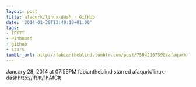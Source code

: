 ```yaml
---
layout: post
title: afaqurk/linux-dash · GitHub
date: '2014-01-30T13:40:19+01:00'
tags:
- IFTTT
- Pinboard
- github
- stars
tumblr_url: http://fabiantheblind.tumblr.com/post/75042167590/afaqurk-linux-dash-github
---
```

January 28, 2014 at 07:55PM
fabiantheblind starred afaqurk/linux-dashhttp://ift.tt/1hAfClt
